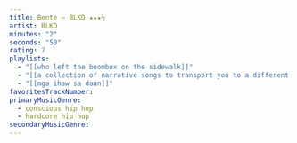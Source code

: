 ```yaml
---
title: Bente — BLKD ★★★½
artist: BLKD
minutes: "2"
seconds: "50"
rating: 7
playlists:
  - "[[who left the boombox on the sidewalk]]"
  - "[[a collection of narrative songs to transport you to a different world]]"
  - "[[mga ihaw sa daan]]"
favoritesTrackNumber:
primaryMusicGenre:
  - conscious hip hop
  - hardcore hip hop
secondaryMusicGenre:
---
```

